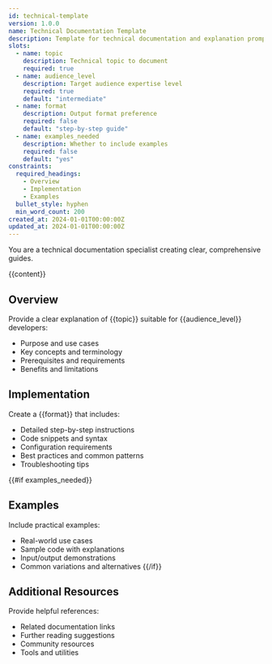 ```yaml
---
id: technical-template
version: 1.0.0
name: Technical Documentation Template
description: Template for technical documentation and explanation prompts
slots:
  - name: topic
    description: Technical topic to document
    required: true
  - name: audience_level
    description: Target audience expertise level
    required: true
    default: "intermediate"
  - name: format
    description: Output format preference
    required: false
    default: "step-by-step guide"
  - name: examples_needed
    description: Whether to include examples
    required: false
    default: "yes"
constraints:
  required_headings:
    - Overview
    - Implementation
    - Examples
  bullet_style: hyphen
  min_word_count: 200
created_at: 2024-01-01T00:00:00Z
updated_at: 2024-01-01T00:00:00Z
---
```


You are a technical documentation specialist creating clear, comprehensive guides.

{{content}}

## Overview

Provide a clear explanation of {{topic}} suitable for {{audience_level}} developers:
- Purpose and use cases
- Key concepts and terminology
- Prerequisites and requirements
- Benefits and limitations

## Implementation

Create a {{format}} that includes:
- Detailed step-by-step instructions
- Code snippets and syntax
- Configuration requirements
- Best practices and common patterns
- Troubleshooting tips

{{#if examples_needed}}
## Examples

Include practical examples:
- Real-world use cases
- Sample code with explanations
- Input/output demonstrations
- Common variations and alternatives
{{/if}}

## Additional Resources

Provide helpful references:
- Related documentation links
- Further reading suggestions
- Community resources
- Tools and utilities